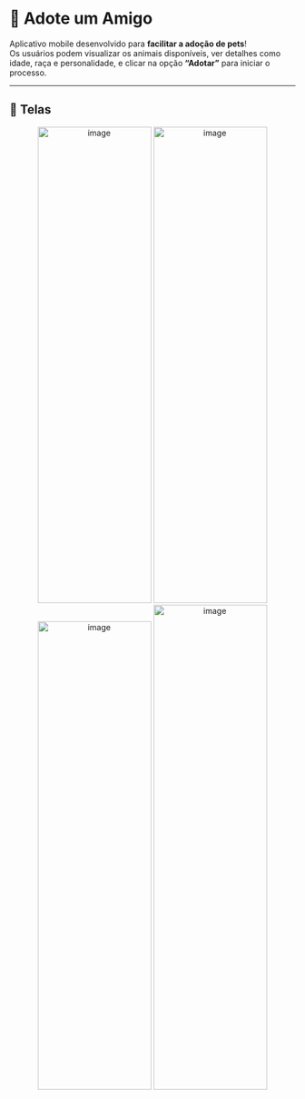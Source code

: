 # 🐾 Adote um Amigo
 
Aplicativo mobile desenvolvido para **facilitar a adoção de pets**!  
Os usuários podem visualizar os animais disponíveis, ver detalhes como idade, raça e personalidade, e clicar na opção **“Adotar”** para iniciar o processo.
 
---
 
## 📱 Telas
 
<div align="center">
<img width="200" height="839" alt="image" src="https://github.com/user-attachments/assets/994c0b1b-9dea-4eaa-bedb-aff23be6a773" />

<img width="200" height="839" alt="image" src="https://github.com/user-attachments/assets/ad9b55fe-9420-44d6-9d58-9ed5320e8f51" />

<img width="200" height="825" alt="image" src="https://github.com/user-attachments/assets/f2b719a7-a81f-4655-a2c7-46f3e246bd6a" />

<img width="200" height="854" alt="image" src="https://github.com/user-attachments/assets/b6089fb3-8c88-4dba-af64-10d5f7fd17fe" />

</div>
 
